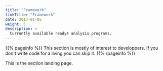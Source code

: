 ```yaml
---
title: "Framework"
linkTitle: "Framework"
date: 2017-01-05
weight: 5
description: >
  Currently available ready4 analysis programs.
---
```


{{% pageinfo %}}
This section is mostly of interest to developpers. If you don't write code for a living you can skip it.
{{% /pageinfo %}}

This is the section landing page.

